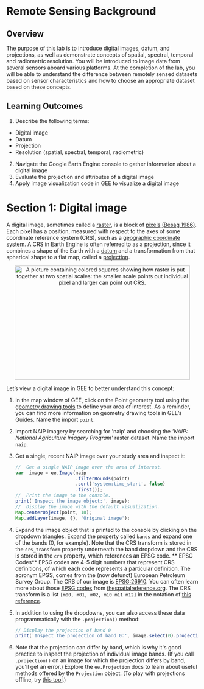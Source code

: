 # Remote Sensing Background

## Overview

The purpose of this lab is to introduce digital images, datum, and projections, as well as demonstrate concepts of spatial, spectral, temporal and radiometric resolution. You will be introduced to image data from several sensors aboard various platforms. At the completion of the lab, you will be able to understand the difference between remotely sensed datasets based on sensor characteristics and how to choose an appropriate dataset based on these concepts. 

## Learning Outcomes

1. Describe the following terms:
  - Digital image
  - Datum 
  - Projection
  - Resolution (spatial, spectral, temporal, radiometric)
2. Navigate the Google Earth Engine console to gather information about a digital image
3. Evaluate the projection and attributes of a digital image
4. Apply image visualization code in GEE to visualize a digital image

# Section 1: Digital image

A digital image, sometimes called a [raster](https://en.wikipedia.org/wiki/Raster_graphics), is a block of [pixels](https://en.wikipedia.org/wiki/Pixel) [(Besag 1986)](https://www.jstor.org/stable/2345426). Each pixel has a position, measured with respect to the axes of some coordinate reference system (CRS), such as a [geographic coordinate system](https://en.wikipedia.org/wiki/Geographic_coordinate_system). A CRS in Earth Engine is often referred to as a projection, since it combines a shape of the Earth with a [datum](https://en.wikipedia.org/wiki/Geodetic_datum) and a transformation from that spherical shape to a flat map, called a [projection](https://en.wikipedia.org/wiki/Map_projection). 


<p align="center">
  <img width="460" height="300" src="https://github.com/benamie/remote-sensing/blob/fe48f32faef6810435f4882446e357d29b871ee5/docs/Lab%2001/clip_image002.png" alt = "A picture containing colored squares showing how raster is put together at two spatial scales: the smaller scale points out individual pixel and larger can point out CRS.">
</p>


Let’s view a digital image in GEE to better understand this concept:

1. In the map window of GEE, click on the Point geometry tool using the [geometry drawing tools](https://developers.google.com/earth-engine/playground#geometry-tools) to define your area of interest. As a reminder, you can find more information on geometry drawing tools in GEE’s Guides. Name the import `point`.

2. Import NAIP imagery by searching for 'naip' and choosing the *'NAIP: National Agriculture Imagery Program'* raster dataset. Name the import `naip`. 

3. Get a single, recent NAIP image over your study area and inspect it:

    ```javascript
    //  Get a single NAIP image over the area of interest.  
    var  image = ee.Image(naip  
                          .filterBounds(point)
                          .sort('system:time_start', false)
                          .first());      
    //  Print the image to the console.  
    print('Inspect the image object:', image);     
    //  Display the image with the default visualization.  
    Map.centerObject(point, 18);  
    Map.addLayer(image, {}, 'Original image');
    ```

4. Expand the image object that is printed to the console by clicking on the dropdown triangles. Expand the property called `bands` and expand one of the bands (0, for example). Note that the CRS transform is stored in the `crs_transform` property underneath the band dropdown and the CRS is stored in the `crs` property, which references an EPSG code. 
** EPSG Codes** EPSG codes are 4-5 digit numbers that represent CRS definitions, of which each code represents a particular definition. The acronym EPGS, comes from the (now defunct) European Petroleum Survey Group.  The CRS of our image is [EPSG:26910](http://spatialreference.org/ref/epsg/nad83-utm-zone-10n/). You can often learn more about those [EPSG codes](http://www.epsg-registry.org/) from [thespatialreference.org](http://spatialreference.org/). The CRS transform is a list  `[m00, m01, m02, m10 m11 m12]`  in the notation of [this reference](http://docs.oracle.com/javase/7/docs/api/java/awt/geom/AffineTransform.html).
   
5. In addition to using the dropdowns, you can also access these data programmatically with the `.projection()` method:

    ```javascript
    // Display the projection of band 0
    print('Inspect the projection of band 0:', image.select(0).projection());
    ```

6. Note that the projection can differ by band, which is why it's good practice to inspect the projection of individual image bands. (If you call `.projection()` on an image for which the projection differs by band, you'll get an error.) Explore the `ee.Projection` docs to learn about useful methods offered by the `Projection` object. (To play with projections offline, try [this tool](http://www.giss.nasa.gov/tools/gprojector/).)
